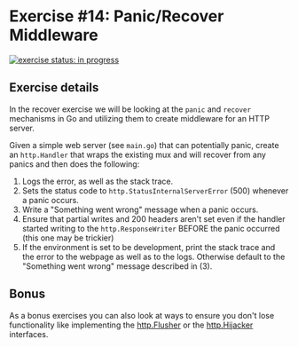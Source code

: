 # Exercise #14: Panic/Recover Middleware

[![exercise status: in progress](https://img.shields.io/badge/exercise%20status-in%20progress-yellow.svg?style=for-the-badge)](https://gophercises.com/exercises/recover)

## Exercise details

In the recover exercise we will be looking at the `panic` and `recover` mechanisms in Go and utilizing them to create middleware for an HTTP server.

Given a simple web server (see `main.go`) that can potentially panic, create an `http.Handler` that wraps the existing mux and will recover from any panics and then does the following:

1. Logs the error, as well as the stack trace.
2. Sets the status code to `http.StatusInternalServerError` (500) whenever a panic occurs.
3. Write a "Something went wrong" message when a panic occurs.
4. Ensure that partial writes and 200 headers aren't set even if the handler started writing to the `http.ResponseWriter` BEFORE the panic occurred (this one may be trickier)
5. If the environment is set to be development, print the stack trace and the error to the webpage as well as to the logs. Otherwise default to the "Something went wrong" message described in (3).

## Bonus

As a bonus exercises you can also look at ways to ensure you don't lose functionality like implementing the [http.Flusher](https://golang.org/pkg/net/http/#Flusher) or the [http.Hijacker](https://golang.org/pkg/net/http/#Hijacker) interfaces.
